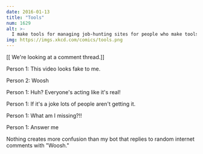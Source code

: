 ```yaml
---
date: 2016-01-13
title: "Tools"
num: 1629
alt: >-
  I make tools for managing job-hunting sites for people who make tools for managing job-hunting sites for people who make tools for ...
img: https://imgs.xkcd.com/comics/tools.png
---
```

[[ We're looking at a comment thread.]]

Person 1: This video looks fake to me.

Person 2: Woosh

Person 1: Huh? Everyone's acting like it's real! 

Person 1: If it's a joke lots of people aren't getting it.

Person 1: What am I missing?!!

Person 1: Answer me

Nothing creates more confusion than my bot that replies to random internet comments with "Woosh."


